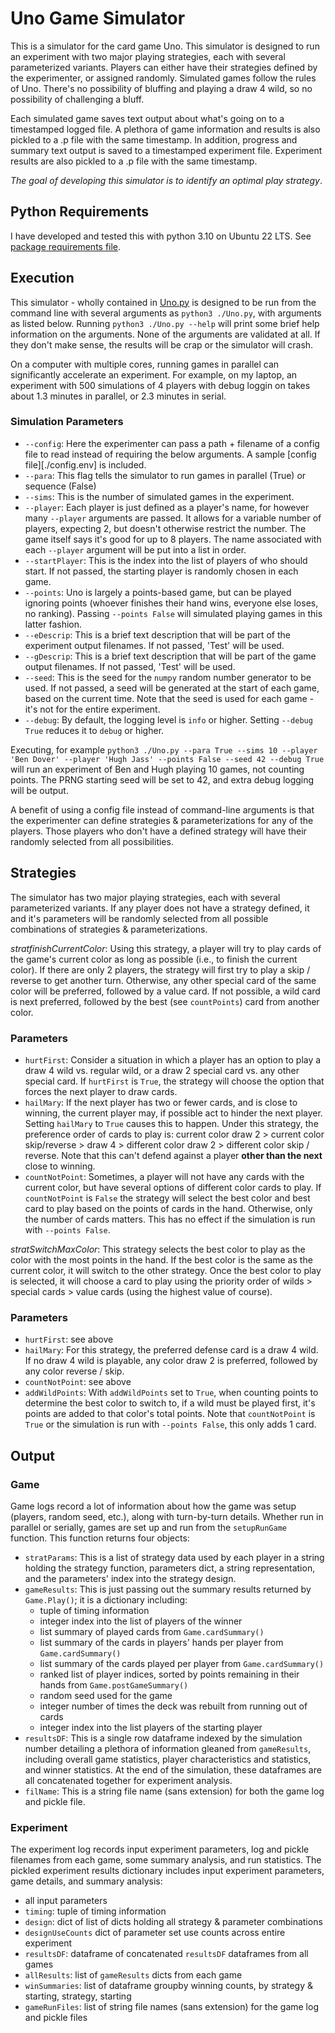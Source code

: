 # Uno Game Simulator
This is a simulator for the card game Uno. This simulator is designed to run an experiment with two major playing strategies, each with several parameterized variants. Players can either have their strategies defined by the experimenter, or assigned randomly. Simulated games follow the rules of Uno. There's no possibility of bluffing and playing a draw 4 wild, so no possibility of challenging a bluff.

Each simulated game saves text output about what's going on to a timestamped logged file. A plethora of game information and results is also pickled to a .p file with the same timestamp. In addition, progress and summary text output is saved to a timestamped experiment file. Experiment results are also pickled to a .p file with the same timestamp.

*The goal of developing this simulator is to identify an optimal play strategy*. 

## Python Requirements
I have developed and tested this with python 3.10 on Ubuntu 22 LTS. See [package requirements file](./requirements.txt).

## Execution
This simulator - wholly contained in [Uno.py](./Uno.py) is designed to be run from the command line with several arguments as `python3 ./Uno.py`, with arguments as listed below. Running `python3 ./Uno.py --help` will print some brief help information on the arguments. None of the arguments are validated at all. If they don't make sense, the results will be crap or the simulator will crash.

On a computer with multiple cores, running games in parallel can significantly accelerate an experiment. For example, on my laptop, an experiment with 500 simulations of 4 players with debug loggin on takes about 1.3 minutes in parallel, or 2.3 minutes in serial.

### Simulation Parameters
- `--config`: Here the experimenter can pass a path + filename of a config file to read instead of requiring the below arguments. A sample [config file][./config.env] is included.
- `--para`: This flag tells the simulator to run games in parallel (True) or sequence (False)
- `--sims`: This is the number of simulated games in the experiment.
- `--player`: Each player is just defined as a player's name, for however many `--player` arguments are passed. It allows for a variable number of players, expecting 2, but doesn't otherwise restrict the number. The game itself says it's good for up to 8 players. The name associated with each `--player` argument will be put into a list in order.
- `--startPlayer`: This is the index into the list of players of who should start. If not passed, the starting player is randomly chosen in each game.
- `--points`: Uno is largely a points-based game, but can be played ignoring points (whoever finishes their hand wins, everyone else loses, no ranking). Passing `--points False` will simulated playing games in this latter fashion.
- `--eDescrip`: This is a brief text description that will be part of the experiment output filenames. If not passed, 'Test' will be used.
- `--gDescrip`: This is a brief text description that will be part of the game output filenames. If not passed, 'Test' will be used.
- `--seed`: This is the seed for the `numpy` random number generator to be used. If not passed, a seed will be generated at the start of each game, based on the current time. Note that the seed is used for each game - it's not for the entire experiment.
- `--debug`: By default, the logging level is `info` or higher. Setting `--debug True` reduces it to `debug` or higher.

Executing, for example `python3 ./Uno.py --para True --sims 10 --player 'Ben Dover' --player 'Hugh Jass' --points False --seed 42 --debug True` will run an experiment of Ben and Hugh playing 10 games, not counting points. The PRNG starting seed will be set to 42, and extra debug logging will be output.

A benefit of using a config file instead of command-line arguments is that the experimenter can define strategies & parameterizations for any of the players. Those players who don't have a defined strategy will have their randomly selected from all possibilities.

## Strategies
The simulator has two major playing strategies, each with several parameterized variants. If any player does not have a strategy defined, it and it's parameters will be randomly selected from all possible combinations of strategies & parameterizations.

*stratfinishCurrentColor*: Using this strategy, a player will try to play cards of the game's current color as long as possible (i.e., to finish the current color). If there are only 2 players, the strategy will first try to play a skip / reverse to get another turn. Otherwise, any other special card of the same color will be preferred, followed by a value card. If not possible, a wild card is next preferred, followed by the best (see `countPoints`) card from another color.
### Parameters
- `hurtFirst`: Consider a situation in which a player has an option to play a draw 4 wild vs. regular wild, or a draw 2 special card vs. any other special card. If `hurtFirst` is `True`, the strategy will choose the option that forces the next player to draw cards.
- `hailMary`: If the next player has two or fewer cards, and is close to winning, the current player may, if possible act to hinder the next player. Setting `hailMary` to `True` causes this to happen. Under this strategy, the preference order of cards to play is: current color draw 2 > current color skip/reverse > draw 4 > different color draw 2 > different color skip / reverse. Note that this can't defend against a player **other than the next** close to winning.
- `countNotPoint`: Sometimes, a player will not have any cards with the current color, but have several options of different color cards to play. If `countNotPoint` is `False` the strategy will select the best color and best card to play based on the points of cards in the hand. Otherwise, only the number of cards matters. This has no effect if the simulation is run with `--points False`.

*stratSwitchMaxColor*: This strategy selects the best color to play as the color with the most points in the hand. If the best color is the same as the current color, it will switch to the other strategy. Once the best color to play is selected, it will choose a card to play using the priority order of wilds > special cards > value cards (using the highest value of course).
### Parameters
- `hurtFirst`: see above
- `hailMary`: For this strategy, the preferred defense card is a draw 4 wild. If no draw 4 wild is playable, any color draw 2 is preferred, followed by any color reverse / skip. 
- `countNotPoint`: see above
- `addWildPoints`: With `addWildPoints` set to `True`, when counting points to determine the best color to switch to, if a wild must be played first, it's points are added to that color's total points. Note that `countNotPoint` is `True` or the simulation is run with `--points False`, this only adds 1 card.

## Output
### Game
Game logs record a lot of information about how the game was setup (players, random seed, etc.), along with turn-by-turn details. Whether run in parallel or serially, games are set up and run from the `setupRunGame` function. This function returns four objects:
- `stratParams`: This is a list of strategy data used by each player in a string holding the strategy function, parameters dict, a string representation, and the parameters' index into the strategy design.
- `gameResults`: This is just passing out the summary results returned by `Game.Play()`; it is a dictionary including:
    - tuple of timing information
    - integer index into the list of players of the winner
    - list summary of played cards from `Game.cardSummary()`
    - list summary of the cards in players' hands per player from `Game.cardSummary()`
    - list summary of the cards played per player from `Game.cardSummary()`
    - ranked list of player indices, sorted by points remaining in their hands from `Game.postGameSummary()`
    - random seed used for the game
    - integer number of times the deck was rebuilt from running out of cards
    - integer index into the list players of the starting player
- `resultsDF`: This is a single row dataframe indexed by the simulation number detailing a plethora of information gleaned from `gameResults`, including overall game statistics, player characteristics and statistics, and winner statistics. At the end of the simulation, these dataframes are all concatenated together for experiment analysis.
- `filName`: This is a string file name (sans extension) for both the game log and pickle file.


### Experiment
The experiment log records input experiment parameters, log and pickle filenames from each game, some summary analysis, and run statistics. The pickled experiment results dictionary includes input experiment parameters, game details, and summary analysis:
- all input parameters
- `timing`: tuple of timing information
- `design`: dict of list of dicts holding all strategy & parameter combinations
- `designUseCounts` dict of parameter set use counts across entire experiment
- `resultsDF`: dataframe of concatenated `resultsDF` dataframes from all games
- `allResults`: list of `gameResults` dicts from each game
- `winSummaries`: list of dataframe groupby winning counts, by strategy & starting, strategy, starting
- `gameRunFiles`: list of string file names (sans extension) for the game log and pickle files